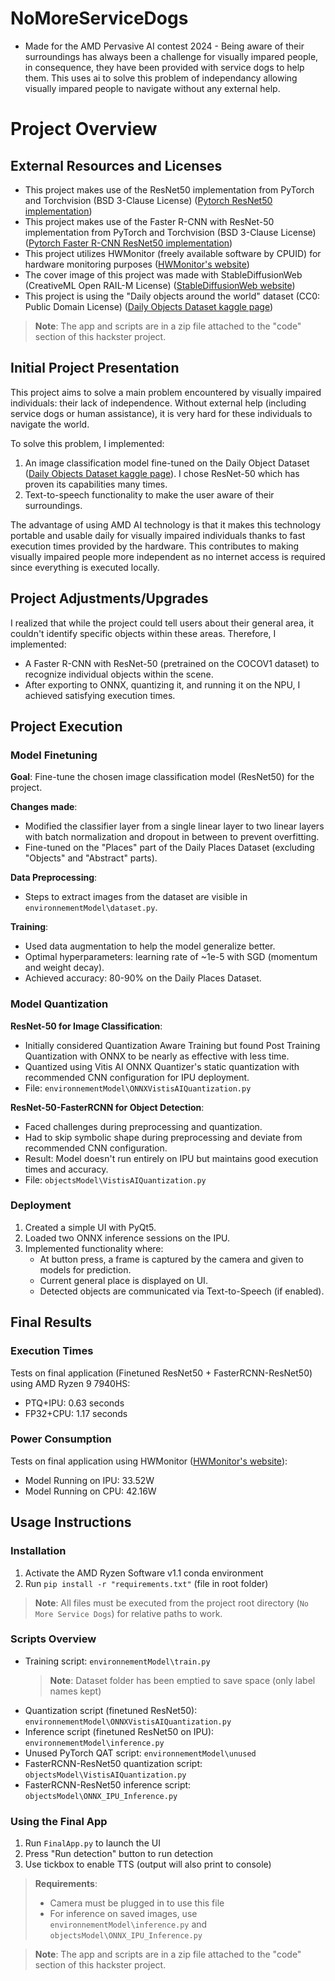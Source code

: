 # NoMoreServiceDogs
- Made for the AMD Pervasive AI contest 2024 - Being aware of their surroundings has always been a challenge for visually impared people, in consequence, they have been provided with service dogs to help them. This uses ai to solve this problem of independancy allowing visually impared people to navigate without any external help.
# Project Overview

## External Resources and Licenses
- This project makes use of the ResNet50 implementation from PyTorch and Torchvision (BSD 3-Clause License) ([Pytorch ResNet50 implementation]())
- This project makes use of the Faster R-CNN with ResNet-50 implementation from PyTorch and Torchvision (BSD 3-Clause License) ([Pytorch Faster R-CNN ResNet50 implementation]())
- This project utilizes HWMonitor (freely available software by CPUID) for hardware monitoring purposes ([HWMonitor's website]())
- The cover image of this project was made with StableDiffusionWeb (CreativeML Open RAIL-M License) ([StableDiffusionWeb website]())
- This project is using the "Daily objects around the world" dataset (CC0: Public Domain License) ([Daily Objects Dataset kaggle page]())

> **Note**: The app and scripts are in a zip file attached to the "code" section of this hackster project.

## Initial Project Presentation
This project aims to solve a main problem encountered by visually impaired individuals: their lack of independence. Without external help (including service dogs or human assistance), it is very hard for these individuals to navigate the world.

To solve this problem, I implemented:
1. An image classification model fine-tuned on the Daily Object Dataset ([Daily Objects Dataset kaggle page]()). I chose ResNet-50 which has proven its capabilities many times.
2. Text-to-speech functionality to make the user aware of their surroundings.

The advantage of using AMD AI technology is that it makes this technology portable and usable daily for visually impaired individuals thanks to fast execution times provided by the hardware. This contributes to making visually impaired people more independent as no internet access is required since everything is executed locally.

## Project Adjustments/Upgrades
I realized that while the project could tell users about their general area, it couldn't identify specific objects within these areas. Therefore, I implemented:
- A Faster R-CNN with ResNet-50 (pretrained on the COCOV1 dataset) to recognize individual objects within the scene.
- After exporting to ONNX, quantizing it, and running it on the NPU, I achieved satisfying execution times.

## Project Execution

### Model Finetuning
**Goal**: Fine-tune the chosen image classification model (ResNet50) for the project.

**Changes made**:
- Modified the classifier layer from a single linear layer to two linear layers with batch normalization and dropout in between to prevent overfitting.
- Fine-tuned on the "Places" part of the Daily Places Dataset (excluding "Objects" and "Abstract" parts).

**Data Preprocessing**:
- Steps to extract images from the dataset are visible in `environnementModel\dataset.py`.

**Training**:
- Used data augmentation to help the model generalize better.
- Optimal hyperparameters: learning rate of ~1e-5 with SGD (momentum and weight decay).
- Achieved accuracy: 80-90% on the Daily Places Dataset.

### Model Quantization
**ResNet-50 for Image Classification**:
- Initially considered Quantization Aware Training but found Post Training Quantization with ONNX to be nearly as effective with less time.
- Quantized using Vitis AI ONNX Quantizer's static quantization with recommended CNN configuration for IPU deployment.
- File: `environnementModel\ONNXVistisAIQuantization.py`

**ResNet-50-FasterRCNN for Object Detection**:
- Faced challenges during preprocessing and quantization.
- Had to skip symbolic shape during preprocessing and deviate from recommended CNN configuration.
- Result: Model doesn't run entirely on IPU but maintains good execution times and accuracy.
- File: `objectsModel\VistisAIQuantization.py`

### Deployment
1. Created a simple UI with PyQt5.
2. Loaded two ONNX inference sessions on the IPU.
3. Implemented functionality where:
   - At button press, a frame is captured by the camera and given to models for prediction.
   - Current general place is displayed on UI.
   - Detected objects are communicated via Text-to-Speech (if enabled).

## Final Results

### Execution Times
Tests on final application (Finetuned ResNet50 + FasterRCNN-ResNet50) using AMD Ryzen 9 7940HS:
- PTQ+IPU: 0.63 seconds
- FP32+CPU: 1.17 seconds

### Power Consumption
Tests on final application using HWMonitor ([HWMonitor's website]()):
- Model Running on IPU: 33.52W
- Model Running on CPU: 42.16W

## Usage Instructions

### Installation
1. Activate the AMD Ryzen Software v1.1 conda environment
2. Run `pip install -r "requirements.txt"` (file in root folder)

> **Note**: All files must be executed from the project root directory (`No More Service Dogs`) for relative paths to work.

### Scripts Overview
- Training script: `environnementModel\train.py`
  > **Note**: Dataset folder has been emptied to save space (only label names kept)
- Quantization script (finetuned ResNet50): `environnementModel\ONNXVistisAIQuantization.py`
- Inference script (finetuned ResNet50 on IPU): `environnementModel\inference.py`
- Unused PyTorch QAT script: `environnementModel\unused`
- FasterRCNN-ResNet50 quantization script: `objectsModel\VistisAIQuantization.py`
- FasterRCNN-ResNet50 inference script: `objectsModel\ONNX_IPU_Inference.py`

### Using the Final App
1. Run `FinalApp.py` to launch the UI
2. Press "Run detection" button to run detection
3. Use tickbox to enable TTS (output will also print to console)

> **Requirements**:
> - Camera must be plugged in to use this file
> - For inference on saved images, use `environnementModel\inference.py` and `objectsModel\ONNX_IPU_Inference.py`

> **Note**: The app and scripts are in a zip file attached to the "code" section of this hackster project.
